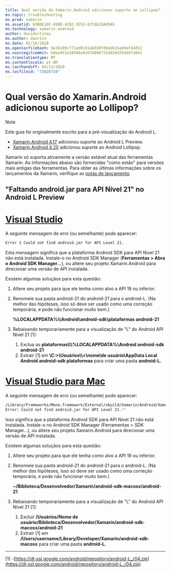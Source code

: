 ```yaml
---
title: Qual versão do Xamarin.Android adicionou suporte ao Lollipop?
ms.topic: troubleshooting
ms.prod: xamarin
ms.assetid: 63B6E10C-098D-4C82-9253-07CA62EA85A5
ms.technology: xamarin-android
author: davidortinau
ms.author: daortin
ms.date: 02/16/2018
ms.openlocfilehash: 9e36189c771ed0c91a6030fd0ab615ab9af4dd52
ms.sourcegitcommit: b0ea451e18504e6267b896732dd26df64ddfa843
ms.translationtype: MT
ms.contentlocale: pt-BR
ms.lasthandoff: 04/13/2020
ms.locfileid: "73026710"
---
```

# <a name="what-version-of-xamarinandroid-added-lollipop-support"></a>Qual versão do Xamarin.Android adicionou suporte ao Lollipop?

> [!NOTE]
> Este guia foi originalmente escrito para a pré-visualização do Android L.

- [Xamarin.Android 4.17](https://github.com/xamarin/release-notes-archive/blob/master/release-notes/android/xamarin.android_4/xamarin.android_4.17/index.md) adicionou suporte ao Android L Preview.
- [Xamarin.Android 4.20](https://github.com/xamarin/release-notes-archive/blob/master/release-notes/android/xamarin.android_4/xamarin.android_4.20/index.md) adicionou suporte ao Android Lollipop.

Xamarin só suporta ativamente a versão estável atual das ferramentas Xamarin. As informações abaixo são fornecidas "como estão" para versões mais antigas das ferramentas. Para obter as últimas informações sobre os lançamentos da Xamarin, verifique as [notas de lançamento](https://docs.microsoft.com/xamarin/whats-new/#product-release-notes).

## <a name="missing-androidjar-for-api-level-21-in-android-l-preview"></a>"Faltando android.jar para API Nível 21" no Android L Preview

# <a name="visual-studio"></a>[Visual Studio](#tab/windows)

A seguinte mensagem de erro (ou semelhante) pode aparecer:

```cmd
Error 1 Could not find android.jar for API Level 21.
```

Esta mensagem significa que a plataforma Android SDK para API Nível 21 não está instalada. Instale-o no Android SDK Manager (**Ferramentas > Abra o Android SDK Manager...**), ou altere seu projeto Xamarin.Android para direcionar uma versão de API instalada.

Existem algumas soluçãos para esta questão:

1. Altere seu projeto para que ele tenha como alvo a API 19 ou inferior.

2. Renomeie sua pasta android-21 do android-21 para o android-L. (Na melhor das hipóteses, isso só deve ser usado como uma correção temporária, e pode não funcionar muito bem.)

   **%LOCALAPPDATA%\\\\Android\\android-sdk\\plataformas android-21**

3. Rebaixando temporariamente para a visualização de "L" do Android API Nível 21 [1]:

    1. Exclua as **plataformas\\\\\\%LOCALAPPDATA%\\Android android-sdk android-21** 
    2. Extrair [1] em **\\C:&gt;\\Usuários\\\\&lt;\\nome\\de usuário\\AppData Local Android android-sdk plataformas** para criar uma pasta **android-L.**

# <a name="visual-studio-for-mac"></a>[Visual Studio para Mac](#tab/macos)

A seguinte mensagem de erro (ou semelhante) pode aparecer:

```bash
/Library/Frameworks/Mono.framework/External/xbuild/Xamarin/Android/Xamarin.Android.Common.targets: 
Error: Could not find android.jar for API Level 21.**
```

Isso significa que a plataforma Android SDK para API Nível 21 não está instalada. Instale-o no Android SDK Manager (Ferramentas > SDK Manager...), ou altere seu projeto Xamarin.Android para direcionar uma versão de API instalada.

Existem algumas soluçãos para esta questão:

1. Altere seu projeto para que ele tenha como alvo a API 19 ou inferior.

2. Renomeie sua pasta android-21 do android-21 para o android-L. (Na melhor das hipóteses, isso só deve ser usado como uma correção temporária, e pode não funcionar muito bem.)

   **~/Biblioteca/Desenvolvedor/Xamarin/android-sdk-macosx/android-21**

3. Rebaixando temporariamente para a visualização de "L" do Android API Nível 21 [1]:

    1. Excluir **/Usuários/Nome de usuário/Biblioteca/Desenvolvedor/Xamarin/android-sdk-macosx/android-21**
    2. Extrair [1] em **/Users/username/Library/Developer/Xamarin/android-sdk-macosx** para criar uma pasta **android-L.**

-----

[1] -[https://dl-ssl.google.com/android/repository/android-L_r04.zip](https://dl-ssl.google.com/android/repository/android-L_r04.zip)

